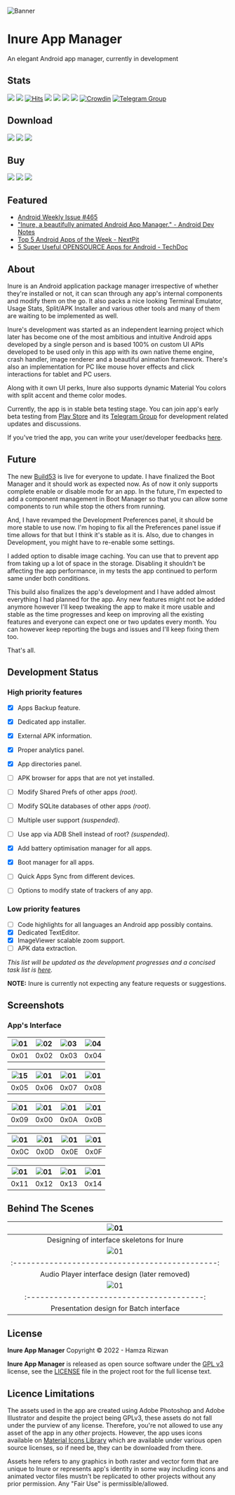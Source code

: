 ![Banner](assets/winter_banner.png)

# Inure App Manager

An elegant Android app manager, currently in development

## Stats

![](https://img.shields.io/tokei/lines/github/Hamza417/Inure?color=orange&label=Total%20Lines&logo=kotlin&logoColor=white)
![](https://img.shields.io/github/downloads/Hamza417/inure/total?color=orange&label=Total%20Downloads&logo=github&logoColor=white)
[![Hits](https://hits.seeyoufarm.com/api/count/incr/badge.svg?url=https%3A%2F%2Fgithub.com%2FHamza417%2FInure&count_bg=%239A3DC8&title_bg=%23555555&icon=tencentweibo.svg&icon_color=%23E7E7E7&title=Total+Visits&edge_flat=false)](https://hits.seeyoufarm.com)
![](https://img.shields.io/github/languages/count/Hamza417/Inure?color=white&label=Languages)
![](https://img.shields.io/github/license/Hamza417/Inure?color=red&label=License)
![](https://img.shields.io/badge/Minimum%20SDK-23%20(Marshmallow)-839192?logo=android&logoColor=white)
![](https://img.shields.io/badge/Target%20SDK-33%20(Android%2013)-566573?logo=android&logoColor=white)
[![Crowdin](https://badges.crowdin.net/inure/localized.svg)](https://crowdin.com/project/inure)
[![Telegram Group](https://img.shields.io/badge/Telegram%20Group-blue?logo=telegram)](https://t.me/inure_app_manager)

## Download

[![](https://img.shields.io/badge/Play%20Store-ea4335?logo=googleplay)](https://play.google.com/store/apps/details?id=app.simple.inure)
[![](https://img.shields.io/badge/IzzyOnDroid-4AB495?logo=fdroid)](https://apt.izzysoft.de/fdroid/index/apk/app.simple.inure)
[![](https://img.shields.io/badge/GitHub%20Releases-181717?logo=github)](https://github.com/Hamza417/Inure/releases/latest)

## Buy

[![](https://img.shields.io/badge/Full%20Unlocker%20(GumRoad)-$5.99-23a094?logo=gumroad&logoColor=white)](https://hamza417.gumroad.com/l/inure_unlocker/)
[![](https://img.shields.io/badge/Full%20Unlocker%20(Payhip)-$5.99-23a094?logo=payhip&logoColor=white)](https://payhip.com/b/D9ikG)
[![](https://img.shields.io/badge/Full%20Unlocker%20(Play%20Store)-~$5.99-ea4335?logo=googleplay)](https://play.google.com/store/apps/details?id=app.simple.inureunlocker)

## Featured

- [Android Weekly Issue #465](https://androidweekly.net/issues/issue-465)
- ["Inure, a beautifully animated Android App Manager." - Android Dev Notes](https://twitter.com/androiddevnotes/status/1389111968670179340)
- [Top 5 Android Apps of the Week - NextPit](https://www.nextpit.com/apps-of-the-week-51-2021)
- [5 Super Useful OPENSOURCE Apps for Android - TechDoc](https://youtu.be/vlf0jEFHR74)

## About

Inure is an Android application package manager irrespective of whether they're installed or not, it
can scan through any app's internal components and modify them on the go. It also packs a nice
looking Terminal Emulator, Usage Stats, Split/APK Installer and various other tools and many of them
are waiting to be implemented as well.

Inure's development was started as an independent learning project which later has become one of the
most ambitious and intuitive Android apps developed by a single person and is based 100% on custom
UI APIs developed to be used only in this app with its own native theme engine, crash handler, image
renderer and a beautiful animation framework. There's also an implementation for PC like mouse hover
effects and click interactions for tablet and PC users.

Along with it own UI perks, Inure also supports dynamic Material You colors with split accent and
theme color modes.

Currently, the app is in stable beta testing stage. You can join app's early beta testing
from [Play Store](https://play.google.com/store/apps/details?id=app.simple.inure) and
its [Telegram Group](https://t.me/inure_app_manager) for development related updates and
discussions.

If you've tried the app, you can write your user/developer
feedbacks [here](https://github.com/Hamza417/Inure/discussions/48).

## Future

The new [Build53](https://github.com/Hamza417/Inure/releases/tag/Build53) is live for everyone to
update. I have finalized the Boot Manager and it should work as expected now. As of now it only
supports complete enable or disable mode for an app. In the future, I'm expected to add a component
management in Boot Manager so that you can allow some components to run while stop the others from
running.

And, I have revamped the Development Preferences panel, it should be more stable to use now. I'm
hoping to fix all the Preferences panel issue if time allows for that but I think it's stable as it
is. Also, due to changes in Development, you might have to re-enable some settings.

I added option to disable image caching. You can use that to prevent app from taking up a lot of
space in the storage. Disabling it shouldn't be affecting the app performance, in my tests the app
continued to perform same under both conditions.

This build also finalizes the app's development and I have added almost everything I had planned for
the app. Any new features might not be added anymore however I'll keep tweaking the app to make it
more usable and stable as the time progresses and keep on improving all the existing features and
everyone can expect one or two updates every month. You can however keep reporting the bugs and
issues and I'll keep fixing them too.

That's all.

## Development Status

### High priority features

- [x] Apps Backup feature.
- [x] Dedicated app installer.
- [x] External APK information.
- [x] Proper analytics panel.
- [x] App directories panel.
- [ ] APK browser for apps that are not yet installed.
- [ ] Modify Shared Prefs of other apps _(root)_.
- [ ] Modify SQLite databases of other apps _(root)_.
- [ ] Multiple user support _(suspended)_.
- [ ] Use app via ADB Shell instead of root? _(suspended)_.
- [x] Add battery optimisation manager for all apps.
- [x] Boot manager for all apps.
- [ ] Quick Apps Sync from different devices.
- [ ] Options to modify state of trackers of any app.


### Low priority features

- [ ] Code highlights for all languages an Android app possibly contains.
- [x] Dedicated TextEditor.
- [x] ImageViewer scalable zoom support.
- [ ] APK data extraction.

*This list will be updated as the development progresses and a concised task list
is [here](https://github.com/Hamza417/Inure/issues/63).*

<b>NOTE:</b> Inure is currently not expecting any feature requests or suggestions.

## Screenshots

### App's Interface

| ![01](fastlane/metadata/android/en-US/images/phoneScreenshots/01.png) | ![02](fastlane/metadata/android/en-US/images/phoneScreenshots/03.png) | ![03](fastlane/metadata/android/en-US/images/phoneScreenshots/04.png) | ![04](fastlane/metadata/android/en-US/images/phoneScreenshots/06.jpg) |
|:---------------------------------------------------------------------:|:---------------------------------------------------------------------:|:---------------------------------------------------------------------:|:---------------------------------------------------------------------:|
|                                 0x01                                  |                                 0x02                                  |                                 0x03                                  |                                 0x04                                  |

| ![15](fastlane/metadata/android/en-US/images/phoneScreenshots/15.png) | ![01](fastlane/metadata/android/en-US/images/phoneScreenshots/07.png) | ![01](fastlane/metadata/android/en-US/images/phoneScreenshots/05.jpg) | ![01](fastlane/metadata/android/en-US/images/phoneScreenshots/08.jpg) |
|:---------------------------------------------------------------------:|:---------------------------------------------------------------------:|:---------------------------------------------------------------------:|:---------------------------------------------------------------------:|
|                                 0x05                                  |                                 0x06                                  |                                 0x07                                  |                                 0x08                                  |

| ![01](fastlane/metadata/android/en-US/images/phoneScreenshots/02.jpg) | ![01](fastlane/metadata/android/en-US/images/phoneScreenshots/09.jpg) | ![01](fastlane/metadata/android/en-US/images/phoneScreenshots/10.jpg) | ![01](fastlane/metadata/android/en-US/images/phoneScreenshots/11.jpg) |
|:---------------------------------------------------------------------:|:---------------------------------------------------------------------:|:---------------------------------------------------------------------:|:---------------------------------------------------------------------:|
|                                 0x09                                  |                                 0x00                                  |                                 0x0A                                  |                                 0x0B                                  |

| ![01](fastlane/metadata/android/en-US/images/phoneScreenshots/12.jpg) | ![01](fastlane/metadata/android/en-US/images/phoneScreenshots/13.png) | ![01](fastlane/metadata/android/en-US/images/phoneScreenshots/00.png) | ![01](fastlane/metadata/android/en-US/images/phoneScreenshots/14.png) |
|:---------------------------------------------------------------------:|:---------------------------------------------------------------------:|:---------------------------------------------------------------------:|:---------------------------------------------------------------------:|
|                                 0x0C                                  |                                 0x0D                                  |                                 0x0E                                  |                                 0x0F                                  |

| ![01](fastlane/metadata/android/en-US/images/phoneScreenshots/16.png) | ![01](./assets/music.png) | ![01](fastlane/metadata/android/en-US/images/phoneScreenshots/17.png) | ![01](fastlane/metadata/android/en-US/images/phoneScreenshots/18.png) |
|:---------------------------------------------------------------------:|:-------------------------:|:---------------------------------------------------------------------:|:---------------------------------------------------------------------:|
|                                 0x11                                  |           0x12            |                                 0x13                                  |                                 0x14                                  |

## Behind The Scenes

|             ![01](./assets/01.jpg)              |
|:-----------------------------------------------:|
|   Designing of interface skeletons for Inure    |
|         ![01](./assets/inure_music.png)         |
| :---------------------------------------------: |
|  Audio Player interface design (later removed)  |
|         ![01](./assets/inure_batch.png)         |
|    :---------------------------------------:    |
|     Presentation design for Batch interface     |

## License

**Inure App Manager** Copyright © 2022 - Hamza Rizwan

**Inure App Manager** is released as open source software under
the [GPL v3](https://opensource.org/licenses/gpl-3.0.html)
license, see the [LICENSE](./LICENSE) file in the project root for the full license text.

## Licence Limitations

The assets used in the app are created using Adobe Photoshop and Adobe Illustrator and despite the
project being GPLv3, these assets do not fall under the purview of any license. Therefore, you're
not allowed to use any asset of the app in any _other_ projects. However, the app uses icons
available
on [Material Icons Library](https://fonts.google.com/icons?icon.style=Rounded&icon.set=Material+Icons)
which are available under various open source licenses, so if need be, they can be downloaded from
there.

Assets here refers to any graphics in both raster and vector form that are unique to Inure or
represents app's identity in some way including icons and animated vector files mustn't be
replicated to other projects without any prior permission. Any "Fair Use" is permissible/allowed.
